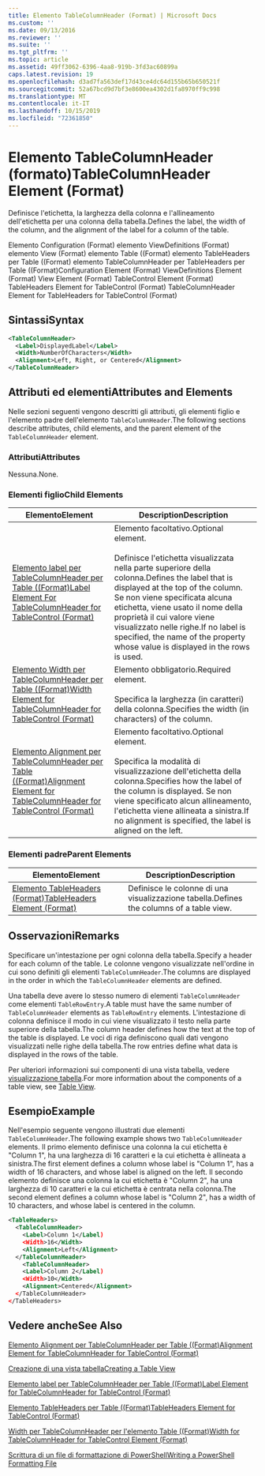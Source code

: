 ```yaml
---
title: Elemento TableColumnHeader (Format) | Microsoft Docs
ms.custom: ''
ms.date: 09/13/2016
ms.reviewer: ''
ms.suite: ''
ms.tgt_pltfrm: ''
ms.topic: article
ms.assetid: 49ff3062-6396-4aa8-919b-3fd3ac60899a
caps.latest.revision: 19
ms.openlocfilehash: d3ad7fa563def17d43ce4dc64d155b65b650521f
ms.sourcegitcommit: 52a67bcd9d7bf3e8600ea4302d1fa8970ff9c998
ms.translationtype: MT
ms.contentlocale: it-IT
ms.lasthandoff: 10/15/2019
ms.locfileid: "72361850"
---
```

# <a name="tablecolumnheader-element-format"></a><span data-ttu-id="6e424-102">Elemento TableColumnHeader (formato)</span><span class="sxs-lookup"><span data-stu-id="6e424-102">TableColumnHeader Element (Format)</span></span>

<span data-ttu-id="6e424-103">Definisce l'etichetta, la larghezza della colonna e l'allineamento dell'etichetta per una colonna della tabella.</span><span class="sxs-lookup"><span data-stu-id="6e424-103">Defines the label, the width of the column, and the alignment of the label for a column of the table.</span></span>

<span data-ttu-id="6e424-104">Elemento Configuration (Format) elemento ViewDefinitions (Format) elemento View (Format) elemento Table ((Format) elemento TableHeaders per Table ((Format) elemento TableColumnHeader per TableHeaders per Table ((Format)</span><span class="sxs-lookup"><span data-stu-id="6e424-104">Configuration Element (Format) ViewDefinitions Element (Format) View Element (Format) TableControl Element (Format) TableHeaders Element for TableControl (Format) TableColumnHeader Element for TableHeaders for TableControl (Format)</span></span>

## <a name="syntax"></a><span data-ttu-id="6e424-105">Sintassi</span><span class="sxs-lookup"><span data-stu-id="6e424-105">Syntax</span></span>

```xml
<TableColumnHeader>
  <Label>DisplayedLabel</Label>
  <Width>NumberOfCharacters</Width>
  <Alignment>Left, Right, or Centered</Alignment>
</TableColumnHeader>
```

## <a name="attributes-and-elements"></a><span data-ttu-id="6e424-106">Attributi ed elementi</span><span class="sxs-lookup"><span data-stu-id="6e424-106">Attributes and Elements</span></span>

<span data-ttu-id="6e424-107">Nelle sezioni seguenti vengono descritti gli attributi, gli elementi figlio e l'elemento padre dell'elemento `TableColumnHeader`.</span><span class="sxs-lookup"><span data-stu-id="6e424-107">The following sections describe attributes, child elements, and the parent element of the `TableColumnHeader` element.</span></span>

### <a name="attributes"></a><span data-ttu-id="6e424-108">Attributi</span><span class="sxs-lookup"><span data-stu-id="6e424-108">Attributes</span></span>

<span data-ttu-id="6e424-109">Nessuna.</span><span class="sxs-lookup"><span data-stu-id="6e424-109">None.</span></span>

### <a name="child-elements"></a><span data-ttu-id="6e424-110">Elementi figlio</span><span class="sxs-lookup"><span data-stu-id="6e424-110">Child Elements</span></span>

|<span data-ttu-id="6e424-111">Elemento</span><span class="sxs-lookup"><span data-stu-id="6e424-111">Element</span></span>|<span data-ttu-id="6e424-112">Description</span><span class="sxs-lookup"><span data-stu-id="6e424-112">Description</span></span>|
|-------------|-----------------|
|[<span data-ttu-id="6e424-113">Elemento label per TableColumnHeader per Table ((Format)</span><span class="sxs-lookup"><span data-stu-id="6e424-113">Label Element For TableColumnHeader for TableControl (Format)</span></span>](./label-element-for-tablecolumnheader-for-tablecontrol-format.md)|<span data-ttu-id="6e424-114">Elemento facoltativo.</span><span class="sxs-lookup"><span data-stu-id="6e424-114">Optional element.</span></span><br /><br /> <span data-ttu-id="6e424-115">Definisce l'etichetta visualizzata nella parte superiore della colonna.</span><span class="sxs-lookup"><span data-stu-id="6e424-115">Defines the label that is displayed at the top of the column.</span></span> <span data-ttu-id="6e424-116">Se non viene specificata alcuna etichetta, viene usato il nome della proprietà il cui valore viene visualizzato nelle righe.</span><span class="sxs-lookup"><span data-stu-id="6e424-116">If no label is specified, the name of the property whose value is displayed in the rows is used.</span></span>|
|[<span data-ttu-id="6e424-117">Elemento Width per TableColumnHeader per Table ((Format)</span><span class="sxs-lookup"><span data-stu-id="6e424-117">Width Element for TableColumnHeader for TableControl (Format)</span></span>](./width-element-for-tablecolumnheader-for-tablecontrol-format.md)|<span data-ttu-id="6e424-118">Elemento obbligatorio.</span><span class="sxs-lookup"><span data-stu-id="6e424-118">Required element.</span></span><br /><br /> <span data-ttu-id="6e424-119">Specifica la larghezza (in caratteri) della colonna.</span><span class="sxs-lookup"><span data-stu-id="6e424-119">Specifies the width (in characters) of the column.</span></span>|
|[<span data-ttu-id="6e424-120">Elemento Alignment per TableColumnHeader per Table ((Format)</span><span class="sxs-lookup"><span data-stu-id="6e424-120">Alignment Element for TableColumnHeader for TableControl (Format)</span></span>](./alignment-element-for-tablecolumnheader-for-tablecontrol-format.md)|<span data-ttu-id="6e424-121">Elemento facoltativo.</span><span class="sxs-lookup"><span data-stu-id="6e424-121">Optional element.</span></span><br /><br /> <span data-ttu-id="6e424-122">Specifica la modalità di visualizzazione dell'etichetta della colonna.</span><span class="sxs-lookup"><span data-stu-id="6e424-122">Specifies how the label of the column is displayed.</span></span> <span data-ttu-id="6e424-123">Se non viene specificato alcun allineamento, l'etichetta viene allineata a sinistra.</span><span class="sxs-lookup"><span data-stu-id="6e424-123">If no alignment is specified, the label is aligned on the left.</span></span>|

### <a name="parent-elements"></a><span data-ttu-id="6e424-124">Elementi padre</span><span class="sxs-lookup"><span data-stu-id="6e424-124">Parent Elements</span></span>

|<span data-ttu-id="6e424-125">Elemento</span><span class="sxs-lookup"><span data-stu-id="6e424-125">Element</span></span>|<span data-ttu-id="6e424-126">Description</span><span class="sxs-lookup"><span data-stu-id="6e424-126">Description</span></span>|
|-------------|-----------------|
|[<span data-ttu-id="6e424-127">Elemento TableHeaders (Format)</span><span class="sxs-lookup"><span data-stu-id="6e424-127">TableHeaders Element (Format)</span></span>](./tableheaders-element-format.md)|<span data-ttu-id="6e424-128">Definisce le colonne di una visualizzazione tabella.</span><span class="sxs-lookup"><span data-stu-id="6e424-128">Defines the columns of a table view.</span></span>|

## <a name="remarks"></a><span data-ttu-id="6e424-129">Osservazioni</span><span class="sxs-lookup"><span data-stu-id="6e424-129">Remarks</span></span>

<span data-ttu-id="6e424-130">Specificare un'intestazione per ogni colonna della tabella.</span><span class="sxs-lookup"><span data-stu-id="6e424-130">Specify a header for each column of the table.</span></span> <span data-ttu-id="6e424-131">Le colonne vengono visualizzate nell'ordine in cui sono definiti gli elementi `TableColumnHeader`.</span><span class="sxs-lookup"><span data-stu-id="6e424-131">The columns are displayed in the order in which the `TableColumnHeader` elements are defined.</span></span>

<span data-ttu-id="6e424-132">Una tabella deve avere lo stesso numero di elementi `TableColumnHeader` come elementi `TableRowEntry`.</span><span class="sxs-lookup"><span data-stu-id="6e424-132">A table must have the same number of `TableColumnHeader` elements as `TableRowEntry` elements.</span></span> <span data-ttu-id="6e424-133">L'intestazione di colonna definisce il modo in cui viene visualizzato il testo nella parte superiore della tabella.</span><span class="sxs-lookup"><span data-stu-id="6e424-133">The column header defines how the text at the top of the table is displayed.</span></span> <span data-ttu-id="6e424-134">Le voci di riga definiscono quali dati vengono visualizzati nelle righe della tabella.</span><span class="sxs-lookup"><span data-stu-id="6e424-134">The row entries define what data is displayed in the rows of the table.</span></span>

<span data-ttu-id="6e424-135">Per ulteriori informazioni sui componenti di una vista tabella, vedere [visualizzazione tabella](./creating-a-table-view.md).</span><span class="sxs-lookup"><span data-stu-id="6e424-135">For more information about the components of a table view, see [Table View](./creating-a-table-view.md).</span></span>

## <a name="example"></a><span data-ttu-id="6e424-136">Esempio</span><span class="sxs-lookup"><span data-stu-id="6e424-136">Example</span></span>

<span data-ttu-id="6e424-137">Nell'esempio seguente vengono illustrati due elementi `TableColumnHeader`.</span><span class="sxs-lookup"><span data-stu-id="6e424-137">The following example shows two `TableColumnHeader` elements.</span></span> <span data-ttu-id="6e424-138">Il primo elemento definisce una colonna la cui etichetta è "Column 1", ha una larghezza di 16 caratteri e la cui etichetta è allineata a sinistra.</span><span class="sxs-lookup"><span data-stu-id="6e424-138">The first element defines a column whose label is "Column 1", has a width of 16 characters, and whose label is aligned on the left.</span></span> <span data-ttu-id="6e424-139">Il secondo elemento definisce una colonna la cui etichetta è "Column 2", ha una larghezza di 10 caratteri e la cui etichetta è centrata nella colonna.</span><span class="sxs-lookup"><span data-stu-id="6e424-139">The second element defines a column whose label is "Column 2", has a width of 10 characters, and whose label is centered in the column.</span></span>

```xml
<TableHeaders>
  <TableColumnHeader>
    <Label>Column 1</Label)
    <Width>16</Width>
    <Alignment>Left</Alignment>
  </TableColumnHeader>
    <TableColumnHeader>
    <Label>Column 2</Label)
    <Width>10</Width>
    <Alignment>Centered</Alignment>
  </TableColumnHeader>
</TableHeaders>
```

## <a name="see-also"></a><span data-ttu-id="6e424-140">Vedere anche</span><span class="sxs-lookup"><span data-stu-id="6e424-140">See Also</span></span>

[<span data-ttu-id="6e424-141">Elemento Alignment per TableColumnHeader per Table ((Format)</span><span class="sxs-lookup"><span data-stu-id="6e424-141">Alignment Element for TableColumnHeader for TableControl (Format)</span></span>](./alignment-element-for-tablecolumnheader-for-tablecontrol-format.md)

[<span data-ttu-id="6e424-142">Creazione di una vista tabella</span><span class="sxs-lookup"><span data-stu-id="6e424-142">Creating a Table View</span></span>](./creating-a-table-view.md)

[<span data-ttu-id="6e424-143">Elemento label per TableColumnHeader per Table ((Format)</span><span class="sxs-lookup"><span data-stu-id="6e424-143">Label Element for TableColumnHeader for TableControl (Format)</span></span>](./label-element-for-tablecolumnheader-for-tablecontrol-format.md)

[<span data-ttu-id="6e424-144">Elemento TableHeaders per Table ((Format)</span><span class="sxs-lookup"><span data-stu-id="6e424-144">TableHeaders Element for TableControl (Format)</span></span>](./tableheaders-element-format.md)

[<span data-ttu-id="6e424-145">Width per TableColumnHeader per l'elemento Table ((Format)</span><span class="sxs-lookup"><span data-stu-id="6e424-145">Width for TableColumnHeader for TableControl Element (Format)</span></span>](./width-element-for-tablecolumnheader-for-tablecontrol-format.md)

[<span data-ttu-id="6e424-146">Scrittura di un file di formattazione di PowerShell</span><span class="sxs-lookup"><span data-stu-id="6e424-146">Writing a PowerShell Formatting File</span></span>](./writing-a-powershell-formatting-file.md)
